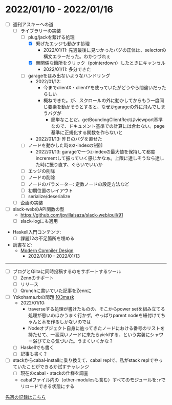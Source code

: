 # 2022/01/10 - 2022/01/16

- [ ] 週刊アスキーへの道
    - [ ] ライブラリーの実装
        - [ ] plug/jackを繋げる処理
            - [x] 繋げたエッジも動かす処理
                - 2022/01/11: 先週最後に見つかったバグの正体は、selectorの構文エラーだった。わかりづれぇ
            - [x] 無関係な箇所をクリック（pointerdown）したときにキャンセル
                - 2022/01/11: 多分できた
        - [ ] garageをはみ出ないようなハンドリング
            - 2022/01/12:
                - 今までclientX・clientYを使っていたがどうやら間違いだったらしい
                - 概ねできた。が、スクロールの外に動かしてからもう一度同じ要素を動かそうとすると、なぜかgarageの外に飛んでしまうバグが
                    - 簡単なことだ。getBoundingClientRectはviewport基準なので、ドキュメント基準での計算には合わない。page基準に正規化する関数を作らないと
            - 2022/01/13: 昨日のバグを直せた
        - [ ] ノードを動かした時のz-indexの制御
            - 2022/01/13: garageで一つz-indexの最大値を保持して都度incrementして振っていく感じかなぁ。上限に達しそうなら達した時に振り直す、ぐらいでいいか
        - [ ] エッジの削除
        - [ ] ノードの削除
        - [ ] ノードのパラメーター: 定数ノードの設定方法など
        - [ ] 初期位置のレイアウト
        - [ ] serialize/deserialize
    - [ ] 企画の実装
- [ ] slack-webのAPI関数の型
    - <https://github.com/jpvillaisaza/slack-web/pull/91>
    - [ ] slack-logにも適用
- Haskell入門コンテンツ:
    - [ ] 課題12の不足箇所を埋める
- 読書など:
    - [Modern Compiler Design](https://www.springer.com/jp/book/9781461446989)
        - 2022/01/10 - 2022/01/13

------

- [ ] ブログとQiitaに同時投稿するのをサポートするツール
    - [ ] Zennのサポート
    - [ ] リリース
    - [ ] Qrunchに書いていた記事をZennに
- [ ] Yokohama.rbの問題 [103mask](http://nabetani.sakura.ne.jp/yokohamarb/103mask/)
    - 2022/01/10:
        - traverseする処理が書けたものの、そこからpower setを組み立てる処理が思いのほかうまく行かず。やっぱりparent nodeを紐付けてちゃんと木を作るしかないのでは
        - Nodeオブジェクト自身に辿ってきたノードにおける番号のリストを持たせて、一番深いノードに来たらyieldする、という実装にシャワー浴びてたら気づいた。うまくいくかな？
    - [ ] Haskellでも書く
    - [ ] 記事も書く？
- [ ] stackからcabal-installに乗り換えて、cabal replで、私がstack replでやっていたことができるか試すチャレンジ
    - [ ] 現在のcabal・stackの仕様を調査
    - cabalファイル内の（other-modulesも含む）すべてのモジュールを`:r`でリロードできる状態にする

[先週の記録はこちら](https://github.com/igrep/daily-commits/blob/87d324590c6100febc419d8192b731b3bbc0a66d/yesterday.md)
